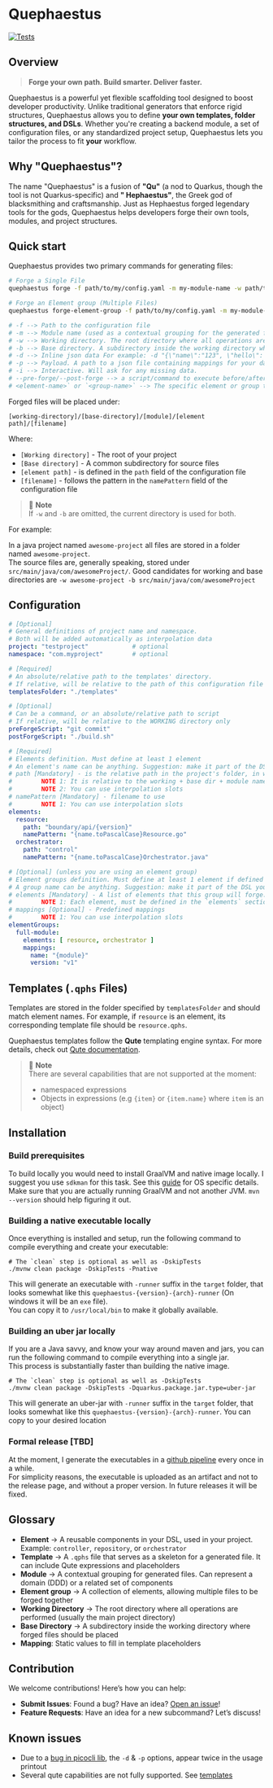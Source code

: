 # Quephaestus

[![Tests](https://github.com/FreifeldRoyi/Quephaestus/actions/workflows/build-and-test.yaml/badge.svg)](https://github.com/FreifeldRoyi/Quephaestus/actions/workflows/build-and-test.yaml)

## Overview
> **Forge your own path. Build smarter. Deliver faster.**

Quephaestus is a powerful yet flexible scaffolding tool designed to boost developer productivity. Unlike traditional
generators that enforce rigid structures, Quephaestus allows you to define **your own templates, folder structures, and
DSLs**. Whether you're creating a backend module, a set of configuration files, or any standardized project setup,
Quephaestus lets you tailor the process to fit **your** workflow.

## Why "Quephaestus"?

The name "Quephaestus" is a fusion of **"Qu"** (a nod to Quarkus, though the tool is not Quarkus-specific) and **"
Hephaestus"**, the Greek god of blacksmithing and craftsmanship. Just as Hephaestus forged legendary tools for the gods,
Quephaestus helps developers forge their own tools, modules, and project structures.

## Quick start

Quephaestus provides two primary commands for generating files:

```sh
# Forge a Single File
quephaestus forge -f path/to/my/config.yaml -m my-module-name -w path/to/working-directory -b path/to/base-directory my-element-name

# Forge an Element group (Multiple Files)
quephaestus forge-element-group -f path/to/my/config.yaml -m my-module-name -w path/to/working-directory -b path/to/base-directory my-group-name

# -f --> Path to the configuration file  
# -m --> Module name (used as a contextual grouping for the generated files)  
# -w --> Working directory. The root directory where all operations are performed (typically the project's main directory)  
# -b --> Base directory. A subdirectory inside the working directory where the forged files should be placed  
# -d --> Inline json data For example: -d "{\"name\":"123", \"hello\": \"world\"}"
# -p --> Payload. A path to a json file containing mappings for your data
# -i --> Interactive. Will ask for any missing data.   
# --pre-forge/--post-forge --> a script/command to execute before/after the forge completion
# <element-name>` or `<group-name>` --> The specific element or group to generate.  
```

Forged files will be placed under:

```
[working-directory]/[base-directory]/[module]/[element path]/[filename]
```

Where:

- `[Working directory]` - The root of your project
- `[Base directory]` - A common subdirectory for source files
- `[element path]` - is defined in the `path` field of the configuration file
- `[filename]` - follows the pattern in the `namePattern` field of the configuration file

> 📘 **Note**     
> If `-w` and `-b` are omitted, the current directory is used for both.

For example:  

In a java project named `awesome-project` all files are stored in a folder named `awesome-project`.  
The source files are, generally speaking, stored under `src/main/java/com/awesomeProject/`.
Good candidates for working and base directories are `-w awesome-project -b src/main/java/com/awesomeProject`

## Configuration

```yaml
# [Optional]
# General definitions of project name and namespace. 
# Both will be added automatically as interpolation data
project: "testproject"            # optional
namespace: "com.myproject"        # optional

# [Required]
# An absolute/relative path to the templates' directory.
# If relative, will be relative to the path of this configuration file
templatesFolder: "./templates"

# [Optional]
# Can be a command, or an absolute/relative path to script
# If relative, will be relative to the WORKING directory only
preForgeScript: "git commit"      
postForgeScript: "./build.sh"     

# [Required]
# Elements definition. Must define at least 1 element
# An element's name can be anything. Suggestion: make it part of the DSL you use on a daily basis
# path [Mandatory] - is the relative path in the project's folder, in which this element should be created
#        NOTE 1: It is relative to the working + base dir + module name (`-m`) --> workingDir/baseDir/moduleName/path
#        NOTE 2: You can use interpolation slots
# namePattern [Mandatory] - filename to use
#        NOTE 1: You can use interpolation slots
elements:
  resource:
    path: "boundary/api/{version}"
    namePattern: "{name.toPascalCase}Resource.go"
  orchestrator:
    path: "control"
    namePattern: "{name.toPascalCase}Orchestrator.java"

# [Optional] (unless you are using an element group)
# Element groups definition. Must define at least 1 element if defined
# A group name can be anything. Suggestion: make it part of the DSL you use on a daily basis
# elements [Mandatory] - A list of elements that this group will forge. 
#        NOTE 1: Each element, must be defined in the `elements` section
# mappings [Optional] - Predefined mappings
#        NOTE 1: You can use interpolation slots
elementGroups:
  full-module:
    elements: [ resource, orchestrator ]
    mappings:
      name: "{module}"
      version: "v1"
```
## Templates (`.qphs` Files)

Templates are stored in the folder specified by `templatesFolder` and should match element names. For example, if
`resource` is an element, its corresponding template file should be `resource.qphs`.

Quephaestus templates follow the **Qute** templating engine syntax. For more details, check out [Qute documentation](https://quarkus.io/guides/qute).  

> 📘 **Note**     
> There are several capabilities that are not supported at the moment:
> * namespaced expressions
> * Objects in expressions (e.g `{item}` or `{item.name}` where `item` is an object)

## Installation

### Build prerequisites 

To build locally you would need to install GraalVM and native image locally.
I suggest you use `sdkman` for this task. See this [guide](https://www.graalvm.org/latest/getting-started/#installing) for OS specific details.
Make sure that you are actually running GraalVM and not another JVM.
`mvn --version` should help figuring it out.  

### Building a native executable locally

Once everything is installed and setup, run the following command to compile everything and create your executable:

```shell
# The `clean` step is optional as well as -DskipTests
./mvnw clean package -DskipTests -Pnative
```

This will generate an executable with `-runner` suffix in the `target` folder, that looks somewhat like this 
`quephaestus-{version}-{arch}-runner` (On windows it will be an `exe` file).  
You can copy it to `/usr/local/bin` to make it globally available.

### Building an uber jar locally

If you are a Java savvy, and know your way around maven and jars, you can run the following command to compile everything into a single jar.  
This process is substantially faster than building the native image.

```shell
# The `clean` step is optional as well as -DskipTests
./mvnw clean package -DskipTests -Dquarkus.package.jar.type=uber-jar
```

This will generate an uber-jar with `-runner` suffix in the `target` folder, that looks somewhat like this
`quephaestus-{version}-{arch}-runner`.
You can copy to your desired location

### Formal release [TBD]

At the moment, I generate the executables in a [github pipeline](https://github.com/FreifeldRoyi/Quephaestus/actions/workflows/generate-executables.yaml) every once in a while.  
For simplicity reasons, the executable is uploaded as an artifact and not to the release page, and without a proper version.  In future releases it will be fixed.  

## Glossary

- **Element** → A reusable components in your DSL, used in your project. Example: `controller`, `repository`, or
  `orchestrator`
- **Template** → A `.qphs` file that serves as a skeleton for a generated file. It can include Qute expressions and
  placeholders
- **Module** → A contextual grouping for generated files. Can represent a domain (DDD) or a related set of components
- **Element group** → A collection of elements, allowing multiple files to be forged together
- **Working Directory** → The root directory where all operations are performed (usually the main project directory)
- **Base Directory** → A subdirectory inside the working directory where forged files should be placed
- **Mapping**: Static values to fill in template placeholders

## Contribution

We welcome contributions! Here’s how you can help:

- **Submit Issues**: Found a bug? Have an
  idea? [Open an issue](https://github.com/FreifeldRoyi/Quephaestus/issues/new/choose)!
- **Feature Requests**: Have an idea for a new subcommand? Let’s discuss!

## Known issues

* Due to a [bug in picocli lib](https://github.com/remkop/picocli/issues/2309), the `-d` & `-p` options, appear twice in
  the usage printout
* Several qute capabilities are not fully supported. See [templates](#templates-qphs-files)